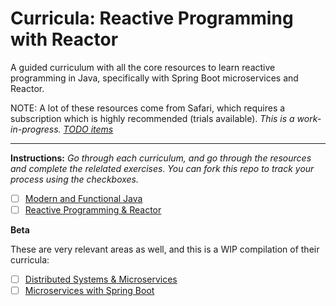 # Curricula: Reactive Programming with Reactor

A guided curriculum with all the core resources to learn reactive programming in Java, specifically with Spring Boot microservices and Reactor.

NOTE: A lot of these resources come from Safari, which requires a subscription which is highly recommended (trials available). *This is a work-in-progress. [TODO items](todo.md)*

--- 

**Instructions:** *Go through each curriculum, and go through the resources and complete the relelated exercises. You can fork this repo to track your process using the checkboxes.*

* [ ] [Modern and Functional Java](curric-java.md#Java-Foundation-for-Reactive)
* [ ] [Reactive Programming & Reactor](curric-java.md#Reactive-and-Reactor-Curriculum)

**Beta** 

These are very relevant areas as well, and this is a WIP compilation of their curricula:

* [ ] [Distributed Systems & Microservices](curric-spring-boot-microservices.md)
* [ ] [Microservices with Spring Boot](curric-spring-boot-microservices.md#Spring-and-Spring-Boot)

